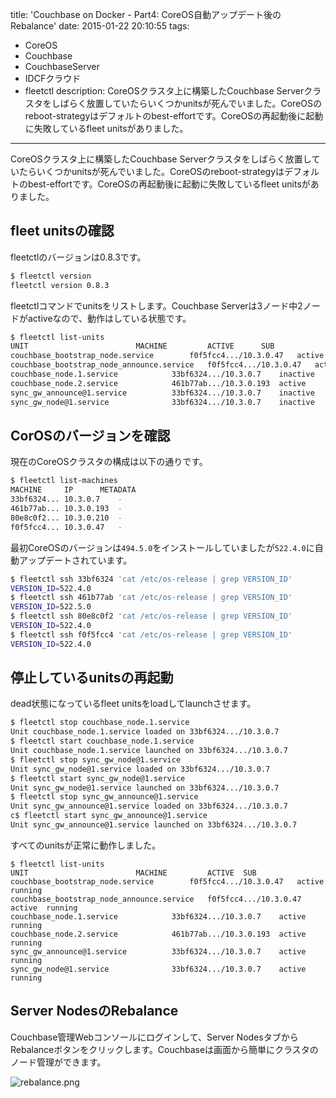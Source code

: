 title: 'Couchbase on Docker - Part4: CoreOS自動アップデート後のRebalance'
date: 2015-01-22 20:10:55
tags:
 - CoreOS
 - Couchbase
 - CouchbaseServer
 - IDCFクラウド
 - fleetctl
description: CoreOSクラスタ上に構築したCouchbase Serverクラスタをしばらく放置していたらいくつかunitsが死んでいました。CoreOSのreboot-strategyはデフォルトのbest-effortです。CoreOSの再起動後に起動に失敗しているfleet unitsがありました。
---


CoreOSクラスタ上に構築したCouchbase Serverクラスタをしばらく放置していたらいくつかunitsが死んでいました。CoreOSのreboot-strategyはデフォルトのbest-effortです。CoreOSの再起動後に起動に失敗しているfleet unitsがありました。

<!-- more -->

## fleet unitsの確認

fleetctlのバージョンは0.8.3です。

``` bash
$ fleetctl version
fleetctl version 0.8.3
```

fleetctlコマンドでunitsをリストします。Couchbase Serverは3ノード中2ノードがactiveなので、動作はしている状態です。

``` bash
$ fleetctl list-units
UNIT						MACHINE			ACTIVE		SUB
couchbase_bootstrap_node.service		f0f5fcc4.../10.3.0.47	active		running
couchbase_bootstrap_node_announce.service	f0f5fcc4.../10.3.0.47	active		running
couchbase_node.1.service			33bf6324.../10.3.0.7	inactive	dead
couchbase_node.2.service			461b77ab.../10.3.0.193	active		running
sync_gw_announce@1.service			33bf6324.../10.3.0.7	inactive	dead
sync_gw_node@1.service				33bf6324.../10.3.0.7	inactive	dead
```

## CorOSのバージョンを確認

現在のCoreOSクラスタの構成は以下の通りです。

``` bash
$ fleetctl list-machines
MACHINE		IP		METADATA
33bf6324...	10.3.0.7	-
461b77ab...	10.3.0.193	-
80e8c0f2...	10.3.0.210	-
f0f5fcc4...	10.3.0.47	-
```

最初CoreOSのバージョンは`494.5.0`をインストールしていましたが`522.4.0`に自動アップデートされています。

``` bash
$ fleetctl ssh 33bf6324 'cat /etc/os-release | grep VERSION_ID'
VERSION_ID=522.4.0
$ fleetctl ssh 461b77ab 'cat /etc/os-release | grep VERSION_ID'
VERSION_ID=522.5.0
$ fleetctl ssh 80e8c0f2 'cat /etc/os-release | grep VERSION_ID'
VERSION_ID=522.4.0
$ fleetctl ssh f0f5fcc4 'cat /etc/os-release | grep VERSION_ID'
VERSION_ID=522.4.0
```

## 停止しているunitsの再起動

dead状態になっているfleet unitsをloadしてlaunchさせます。

``` bash
$ fleetctl stop couchbase_node.1.service
Unit couchbase_node.1.service loaded on 33bf6324.../10.3.0.7
$ fleetctl start couchbase_node.1.service
Unit couchbase_node.1.service launched on 33bf6324.../10.3.0.7
$ fleetctl stop sync_gw_node@1.service
Unit sync_gw_node@1.service loaded on 33bf6324.../10.3.0.7
$ fleetctl start sync_gw_node@1.service
Unit sync_gw_node@1.service launched on 33bf6324.../10.3.0.7
$ fleetctl stop sync_gw_announce@1.service
Unit sync_gw_announce@1.service loaded on 33bf6324.../10.3.0.7
c$ fleetctl start sync_gw_announce@1.service
Unit sync_gw_announce@1.service launched on 33bf6324.../10.3.0.7
```

すべてのunitsが正常に動作しました。

```
$ fleetctl list-units
UNIT						MACHINE			ACTIVE	SUB
couchbase_bootstrap_node.service		f0f5fcc4.../10.3.0.47	active	running
couchbase_bootstrap_node_announce.service	f0f5fcc4.../10.3.0.47	active	running
couchbase_node.1.service			33bf6324.../10.3.0.7	active	running
couchbase_node.2.service			461b77ab.../10.3.0.193	active	running
sync_gw_announce@1.service			33bf6324.../10.3.0.7	active	running
sync_gw_node@1.service				33bf6324.../10.3.0.7	active	running
```

## Server NodesのRebalance

Couchbase管理Webコンソールにログインして、Server NodesタブからRebalanceボタンをクリックします。Couchbaseは画面から簡単にクラスタのノード管理ができます。

![rebalance.png](/2015/01/22/idcf-coreos-couchbase-update-rebase/rebase.png)

